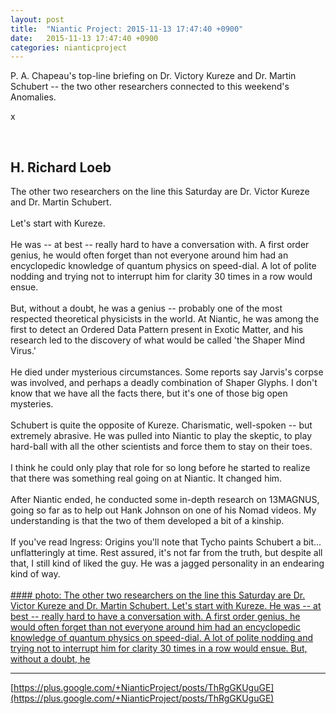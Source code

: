 ```yaml
---
layout: post
title:  "Niantic Project: 2015-11-13 17:47:40 +0900"
date:   2015-11-13 17:47:40 +0900
categories: nianticproject
---
```

P. A. Chapeau's top-line briefing on Dr. Victory Kureze and Dr. Martin Schubert -- the two other researchers connected to this weekend's Anomalies.

x<div class="shared"><br /><h2>H. Richard Loeb</h2>The other two researchers on the line this Saturday are Dr. Victor Kureze and Dr. Martin Schubert.<br /><br />Let's start with Kureze.<br /><br />He was -- at best -- really hard to have a conversation with. A first order genius, he would often forget than not everyone around him had an encyclopedic knowledge of quantum physics on speed-dial. A lot of polite nodding and trying not to interrupt him for clarity 30 times in a row would ensue.<br /><br />But, without a doubt, he was a genius -- probably one of the most respected theoretical physicists in the world. At Niantic, he was among the first to detect an Ordered Data Pattern present in Exotic Matter, and his research led to the discovery of what would be called 'the Shaper Mind Virus.'<br /><br />He died under mysterious circumstances. Some reports say Jarvis's corpse was involved, and perhaps a deadly combination of Shaper Glyphs. I don't know that we have all the facts there, but it's one of those big open mysteries.<br /><br />Schubert is quite the opposite of Kureze. Charismatic, well-spoken -- but extremely abrasive. He was pulled into Niantic to play the skeptic, to play hard-ball with all the other scientists and force them to stay on their toes.<br /><br />I think he could only play that role for so long before he started to realize that there was something real going on at Niantic. It changed him.<br /><br />After Niantic ended, he conducted some in-depth research on 13MAGNUS, going so far as to help out Hank Johnson on one of his Nomad videos. My understanding is that the two of them developed a bit of a kinship.<br /><br />If you've read Ingress: Origins you'll note that Tycho paints Schubert a bit... unflatteringly at time. Rest assured, it's not far from the truth, but despite all that, I still kind of liked the guy. He was a jagged personality in an endearing kind of way.<br /><br /></div>
[#### photo: The other two researchers on the line this Saturday are Dr. Victor Kureze and Dr. Martin Schubert.
Let's start with Kureze.
He was -- at best -- really hard to have a conversation with. A first order genius, he would often forget than not everyone around him had an encyclopedic knowledge of quantum physics on speed-dial. A lot of polite nodding and trying not to interrupt him for clarity 30 times in a row would ensue.
But, without a doubt, he](https://lh3.googleusercontent.com/-cHHlhCl83WY/VkWjAKtz7EI/AAAAAAAABuQ/jOe6KZ5Qx4g/w800-h800/KurezeSchubert.jpg "")
- - -
[https://plus.google.com/+NianticProject/posts/ThRgGKUguGE](https://plus.google.com/+NianticProject/posts/ThRgGKUguGE)
